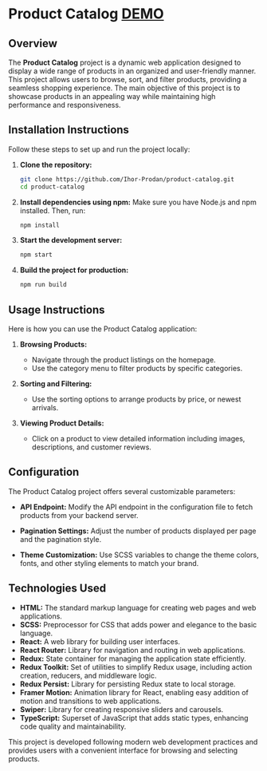 # Product Catalog [DEMO](https://ihor-prodan.github.io/product-catalog/)

## Overview
The **Product Catalog** project is a dynamic web application designed to display a wide range of products in an organized and user-friendly manner. This project allows users to browse, sort, and filter products, providing a seamless shopping experience. The main objective of this project is to showcase products in an appealing way while maintaining high performance and responsiveness.

## Installation Instructions
Follow these steps to set up and run the project locally:

1. **Clone the repository:**
   ```bash
   git clone https://github.com/Ihor-Prodan/product-catalog.git
   cd product-catalog
   ```

2. **Install dependencies using npm:**
   Make sure you have Node.js and npm installed. Then, run:
   ```bash
   npm install
   ```

3. **Start the development server:**
   ```bash
   npm start
   ```

4. **Build the project for production:**
   ```bash
   npm run build
   ```

## Usage Instructions
Here is how you can use the Product Catalog application:

1. **Browsing Products:**
   - Navigate through the product listings on the homepage.
   - Use the category menu to filter products by specific categories.

2. **Sorting and Filtering:**
   - Use the sorting options to arrange products by price, or newest arrivals.

3. **Viewing Product Details:**
   - Click on a product to view detailed information including images, descriptions, and customer reviews.

## Configuration
The Product Catalog project offers several customizable parameters:

- **API Endpoint:**
  Modify the API endpoint in the configuration file to fetch products from your backend server.
  
- **Pagination Settings:**
  Adjust the number of products displayed per page and the pagination style.

- **Theme Customization:**
  Use SCSS variables to change the theme colors, fonts, and other styling elements to match your brand.

## Technologies Used
- **HTML:** The standard markup language for creating web pages and web applications.
- **SCSS:** Preprocessor for CSS that adds power and elegance to the basic language.
- **React:** A web library for building user interfaces.
- **React Router:** Library for navigation and routing in web applications.
- **Redux:** State container for managing the application state efficiently.
- **Redux Toolkit:** Set of utilities to simplify Redux usage, including action creation, reducers, and middleware logic.
- **Redux Persist:** Library for persisting Redux state to local storage.
- **Framer Motion:** Animation library for React, enabling easy addition of motion and transitions to web applications.
- **Swiper:** Library for creating responsive sliders and carousels.
- **TypeScript:** Superset of JavaScript that adds static types, enhancing code quality and maintainability.

This project is developed following modern web development practices and provides users with a convenient interface for browsing and selecting products.
